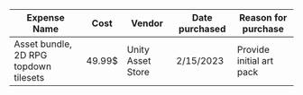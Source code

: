 |Expense Name|Cost|Vendor|Date purchased|Reason for purchase|
|---|---|---|---|---|
|Asset bundle, 2D RPG topdown tilesets|49.99$|Unity Asset Store|2/15/2023|Provide initial art pack| 
